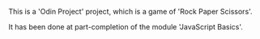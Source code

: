 This is a 'Odin Project' project, which is a game of 'Rock Paper Scissors'.

It has been done at part-completion of the module 'JavaScript Basics'.